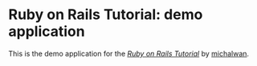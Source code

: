 # Ruby on Rails Tutorial: demo application

This is the demo application for the
[*Ruby on Rails Tutorial*](http://railstutorial.org/)
by [michalwan](http://michalwan.com/).

